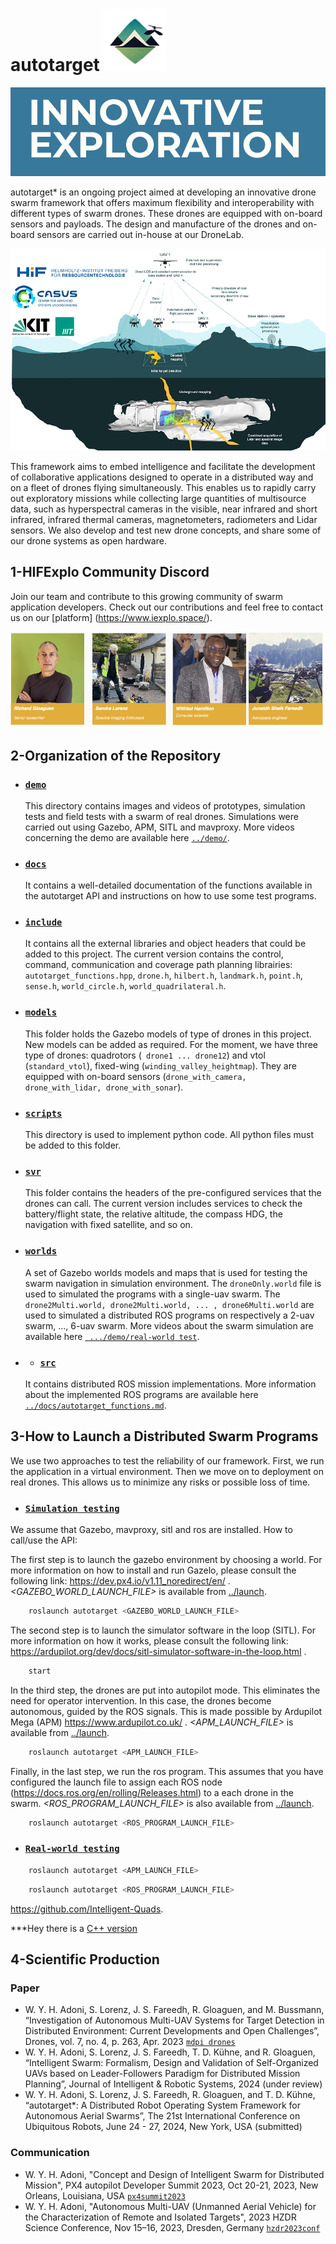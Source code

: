 # autotarget <img src='demo/logo.png' width='100' height='100'> 

![autotarget](demo/explo_hif.png)


autotarget* is an ongoing project aimed at developing an innovative drone swarm framework that offers maximum flexibility and interoperability with different types of swarm drones. These drones are equipped with on-board sensors and payloads. The design and manufacture of the drones and on-board sensors are carried out in-house at our DroneLab.

![autotarget](demo/autonomous.webp)

This framework aims to embed intelligence and facilitate the development of collaborative applications designed to operate in a distributed way and on a fleet of drones flying simultaneously. This enables us to rapidly carry out exploratory missions while collecting large quantities of multisource data, such as hyperspectral cameras in the visible, near infrared and short infrared, infrared thermal cameras, magnetometers, radiometers and Lidar sensors. We also develop and test new drone concepts, and share some of our drone systems as open hardware.

## 1-HIFExplo Community Discord

Join our team and contribute to this growing community of swarm application developers.
Check out our contributions and feel free to contact us on our [platform] (https://www.iexplo.space/).

![autotarget](demo/autotarget-team.png)


## 2-Organization of the Repository
* ### [`demo`](../demo/)
  This directory contains images and videos of prototypes, simulation tests and field tests with a swarm of real drones.
Simulations were carried out using Gazebo, APM, SITL and mavproxy. More videos concerning the demo are available here [`../demo/`](../demo).

* ### [`docs`](../docs/)
  It contains a well-detailed documentation of the functions available in the autotarget API and instructions on how to use some test programs. 
* ### [`include`](../include/)
  It contains all the external libraries and object headers that could be added to this project. The current version contains the control, command, communication and coverage path planning librairies: ``` autotarget_functions.hpp ```, ``` drone.h ```, ``` hilbert.h ```, ``` landmark.h ```, ``` point.h ```, ``` sense.h ```, ``` world_circle.h ```, ``` world_quadrilateral.h ```.
* ### [`models`](../models/)
  This folder holds the Gazebo models of type of drones in this project. New models can be added as required. For the moment, we have three type of drones: quadrotors (``` drone1 ... drone12```) and vtol (```standard_vtol```), fixed-wing (```winding_valley_heightmap```). They are equipped with on-board sensors (```drone_with_camera, drone_with_lidar, drone_with_sonar```).
* ### [`scripts`](../scripts/)
  This directory is used to implement python code. All python files must be added to this folder.
* ### [`svr`](../svr/)
  This folder contains the headers of the pre-configured services that the drones can call. The current version includes services to check the battery/flight state, the relative altitude, the compass HDG, the navigation with fixed satellite, and so on.
* ### [`worlds`](../worlds/)
  A set of Gazebo worlds models and maps that is used for testing the swarm navigation in simulation environment.
  The ```droneOnly.world``` file is used to simulated the programs with a single-uav swarm. The ```drone2Multi.world, drone2Multi.world, ... , drone6Multi.world``` are used to simulated a distributed ROS programs on respectively a 2-uav swarm, ..., 6-uav swarm. More videos about the swarm simulation are available here [` .../demo/real-world test`](../demo/real-world%20test/).

  
* * ### [`src`](../src/)
  It contains distributed ROS mission implementations. More information about the implemented ROS programs are available here [`../docs/autotarget_functions.md`](../docs/autotarget_functions.md).
## 3-How to Launch a Distributed Swarm Programs
We use two approaches to test the reliability of our framework. 
First, we run the application in a virtual environment. Then we move on to deployment on real drones. This allows us to minimize any risks or possible loss of time.
* ### [`Simulation testing`](../models/) 
We assume that Gazebo, mavproxy, sitl and ros are installed.
How to call/use the API:

The first step is to launch the gazebo environment by choosing a world. For more information on how to install and run Gazelo, please consult the following link: https://dev.px4.io/v1.11_noredirect/en/ . *<GAZEBO_WORLD_LAUNCH_FILE>* is available from [../launch](https://github.com/adoni91/autotarget/tree/main/launch).

```python
	roslaunch autotarget <GAZEBO_WORLD_LAUNCH_FILE>
```
The second step is to launch the simulator software in the loop (SITL). For more information on how it works, please consult the following link: https://ardupilot.org/dev/docs/sitl-simulator-software-in-the-loop.html .
```python
	start
```

In the third step, the drones are put into autopilot mode. This eliminates the need for operator intervention. In this case, the drones become autonomous, guided by the ROS signals. This is made possible by Ardupilot Mega (APM) https://www.ardupilot.co.uk/ .
*<APM_LAUNCH_FILE>* is available from [../launch](https://github.com/adoni91/autotarget/tree/main/launch).
```python
	roslaunch autotarget <APM_LAUNCH_FILE>
```
Finally, in the last step, we run the ros program. This assumes that you have configured the launch file to assign each ROS node (https://docs.ros.org/en/rolling/Releases.html) to a each drone in the swarm. *<ROS_PROGRAM_LAUNCH_FILE>* is also available from [../launch](https://github.com/adoni91/autotarget/tree/main/launch).
```python
	roslaunch autotarget <ROS_PROGRAM_LAUNCH_FILE>
```

* ### [`Real-world testing`](../models/)

```python
	roslaunch autotarget <APM_LAUNCH_FILE>
```
```python
	roslaunch autotarget <ROS_PROGRAM_LAUNCH_FILE>
```


https://github.com/Intelligent-Quads.


***Hey there is a [C++ version](../include/autotarget_functions.hpp)

## 4-Scientific Production
### Paper
* W. Y. H. Adoni, S. Lorenz, J. S. Fareedh, R. Gloaguen, and M. Bussmann, “Investigation of Autonomous Multi-UAV Systems for Target Detection in Distributed Environment: Current Developments and Open Challenges”, Drones, vol. 7, no. 4, p. 263, Apr. 2023 [`mdpi drones`](https://www.mdpi.com/2504-446X/7/4/263)
* W. Y. H. Adoni, S. Lorenz, J. S. Fareedh, T. D. Kühne, and R. Gloaguen, “Intelligent Swarm: Formalism, Design and Validation of Self-Organized UAVs based on Leader-Followers Paradigm for Distributed Mission Planning”, Journal of Intelligent & Robotic Systems, 2024 (under review)
* W. Y. H. Adoni, S. Lorenz, J. S. Fareedh, R. Gloaguen, and T. D. Kühne, “autotarget*: A Distributed Robot Operating System Framework for Autonomous Aerial Swarms”, The 21st International Conference on Ubiquitous Robots, June 24 - 27, 2024, New York, USA (submitted)

### Communication
* W. Y. H. Adoni, "Concept and Design of Intelligent Swarm for Distributed Mission", PX4 autopilot Developer Summit 2023, Oct 20-21, 2023, New Orleans, Louisiana, USA [`px4summit2023`](https://px4summit2023.sched.com/speaker/w.adoni)
* W. Y. H. Adoni, "Autonomous Multi-UAV (Unmanned Aerial Vehicle) for the Characterization of Remote and Isolated Targets",
2023 HZDR Science Conference, Nov 15–16, 2023, Dresden, Germany [`hzdr2023conf`](https://events.hifis.net/event/883/sessions/2107/#20231115)




